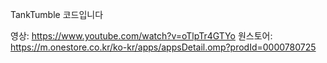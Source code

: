TankTumble 코드입니다

영상: https://www.youtube.com/watch?v=oTlpTr4GTYo 
원스토어: https://m.onestore.co.kr/ko-kr/apps/appsDetail.omp?prodId=0000780725

